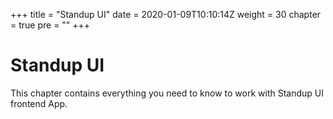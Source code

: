 +++
title = "Standup UI"
date = 2020-01-09T10:10:14Z
weight = 30
chapter = true
pre = ""
+++

# Standup UI

This chapter contains everything you need to know to work with Standup UI frontend App.
